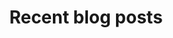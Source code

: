 ---
widget: pages
headless: true
title: Recent blog posts
weight: 2

content:
    count: 3

design:
    view: compact
    columns: '1'
    spacing:
        padding: ['30px', '0px', '40px', '0px']
    background:
      color: '#f7f7f7'
---